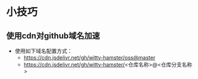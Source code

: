 # 小技巧

## 使用cdn对github域名加速

- 使用如下域名配置方式：
  - https://cdn.jsdelivr.net/gh/witty-hamster/oss@master
  - https://cdn.jsdelivr.net/gh/witty-hamster/<仓库名称>@<仓库分支名称>